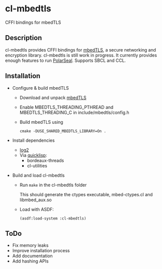 # cl-mbedtls
CFFI bindings for mbedTLS

## Description
cl-mbedtls provides CFFI bindings for [mbedTLS](https://www.mbed.com/en/technologies/security/mbed-tls/), a secure networking and encryption library. cl-mbedtls is still work in progress. It currently provides enough features to run [PolarSeal](https://github.com/mak08/polarseal). Supports SBCL and CCL.

## Installation
* Configure & build mbedTLS 
  * Download and unpack [mbedTLS](https://www.mbed.com/en/technologies/security/mbed-tls/#Get_mbed_TLS)
  * Enable MBEDTLS_THREADING_PTHREAD and MBEDTLS_THREADING_C in include/mbedtls/config.h
  * Build mbedTLS using
    
    ```
    cmake -DUSE_SHARED_MBEDTLS_LIBRARY=On .
    ```
 
* Install dependencies
  * [log2](https://github.com/mak08/log2)
  * Via [quicklisp](https://www.quicklisp.org/beta/):
    * bordeaux-threads
    * cl-utilities
  
* Build and load cl-mbedtls
  * Run `make` in the cl-mbedtls folder

    This should generate the ctypes executable, mbed-ctypes.cl and libmbed_aux.so 
  * Load with ASDF:
  
    ```
    (asdf:load-system :cl-mbedtls)
    ```
    
## ToDo
* Fix memory leaks
* Improve installation process
* Add documentation
* Add hashing APIs
